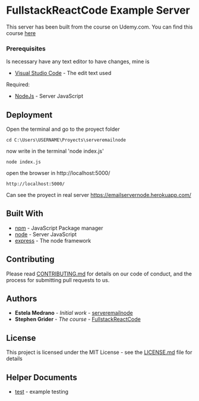 # FullstackReactCode Example Server

This server has been built from the course on Udemy.com. You can find this course [here](https://www.udemy.com/node-with-react-fullstack-web-development)

### Prerequisites

Is necessary have any text editor to have changes, mine is
* [Visual Studio Code](https://code.visualstudio.com/download) - The edit text used

Required:
* [NodeJs](https://nodejs.org/en/download/current/) - Server JavaScript

## Deployment

Open the terminal and go to the proyect folder

```
cd C:\Users\USERNAME\Proyects\serveremailnode
```

now write in the terminal 'node index.js'

```
node index.js
```

open the browser in http://localhost:5000/

``` 
http://localhost:5000/
```

Can see the proyect in real server
https://emailservernode.herokuapp.com/

## Built With

* [npm](https://www.npmjs.com/package/npm/v/6.4.0) - JavaScript Package manager
* [node](https://nodejs.org/en/blog/release/v8.11.1/) - Server JavaScript
* [express](https://expressjs.com/en/changelog/4x.html) - The node framework

## Contributing

Please read [CONTRIBUTING.md](https://gist.github.com/PurpleBooth/b24679402957c63ec426) for details on our code of conduct, and the process for submitting pull requests to us.

## Authors

* **Estela Medrano** - *Initial work* - [serveremailnode](https://github.com/divae/serveremailnode)
* **Stephen Grider** - *The course* - [FullstackReactCode](https://github.com/StephenGrider/FullstackReactCode)

## License

This project is licensed under the MIT License - see the [LICENSE.md](LICENSE.md) file for details

## Helper Documents

* [test](https://puppet.com/docs/pipelines-for-apps/team/application-nodejs-mocha.html) - example testing


